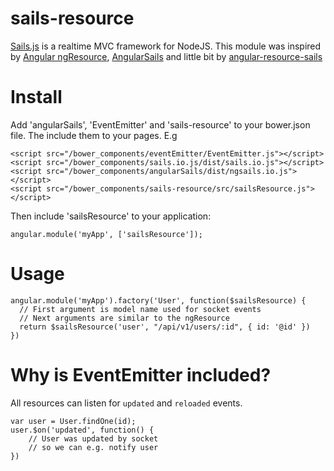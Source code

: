 sails-resource
==============

[Sails.js](http://sailsjs.org) is a realtime MVC framework for NodeJS. This module was inspired by
[Angular ngResource](https://github.com/angular/angular.js/blob/master/src/ngResource/resource.js),
[AngularSails](https://github.com/balderdashy/angularSails)
and little bit by [angular-resource-sails](https://github.com/angular-resource-sails/angular-resource-sails)


Install
==============

Add 'angularSails', 'EventEmitter' and 'sails-resource' to your bower.json file. The include them to your pages. E.g

```
<script src="/bower_components/eventEmitter/EventEmitter.js"></script>
<script src="/bower_components/sails.io.js/dist/sails.io.js"></script>
<script src="/bower_components/angularSails/dist/ngsails.io.js"></script>
<script src="/bower_components/sails-resource/src/sailsResource.js"></script>
```

Then include 'sailsResource' to your application:

```
angular.module('myApp', ['sailsResource']);
```

Usage
==============

```
angular.module('myApp').factory('User', function($sailsResource) {
  // First argument is model name used for socket events
  // Next arguments are similar to the ngResource
  return $sailsResource('user', "/api/v1/users/:id", { id: '@id' })
})
```

Why is EventEmitter included?
==============

All resources can listen for ```updated``` and ```reloaded``` events.

```
var user = User.findOne(id);
user.$on('updated', function() {
    // User was updated by socket
    // so we can e.g. notify user
})
```
